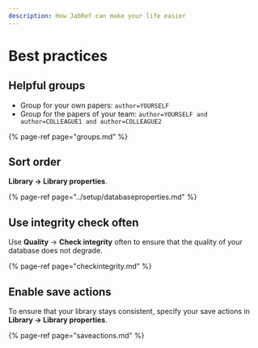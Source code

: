 ```yaml
---
description: How JabRef can make your life easier
---
```


# Best practices

## Helpful groups

* Group for your own papers: `author=YOURSELF`
* Group for the papers of your team: `author=YOURSELF and author=COLLEAGUE1 and author=COLLEAGUE2`

{% page-ref page="groups.md" %}

## Sort order

**Library → Library properties**.

{% page-ref page="../setup/databaseproperties.md" %}

## Use integrity check often

Use **Quality** → **Check integrity** often to ensure that the quality of your database does not degrade.

{% page-ref page="checkintegrity.md" %}

## Enable save actions

To ensure that your library stays consistent, specify your save actions in **Library → Library properties**.

{% page-ref page="saveactions.md" %}

